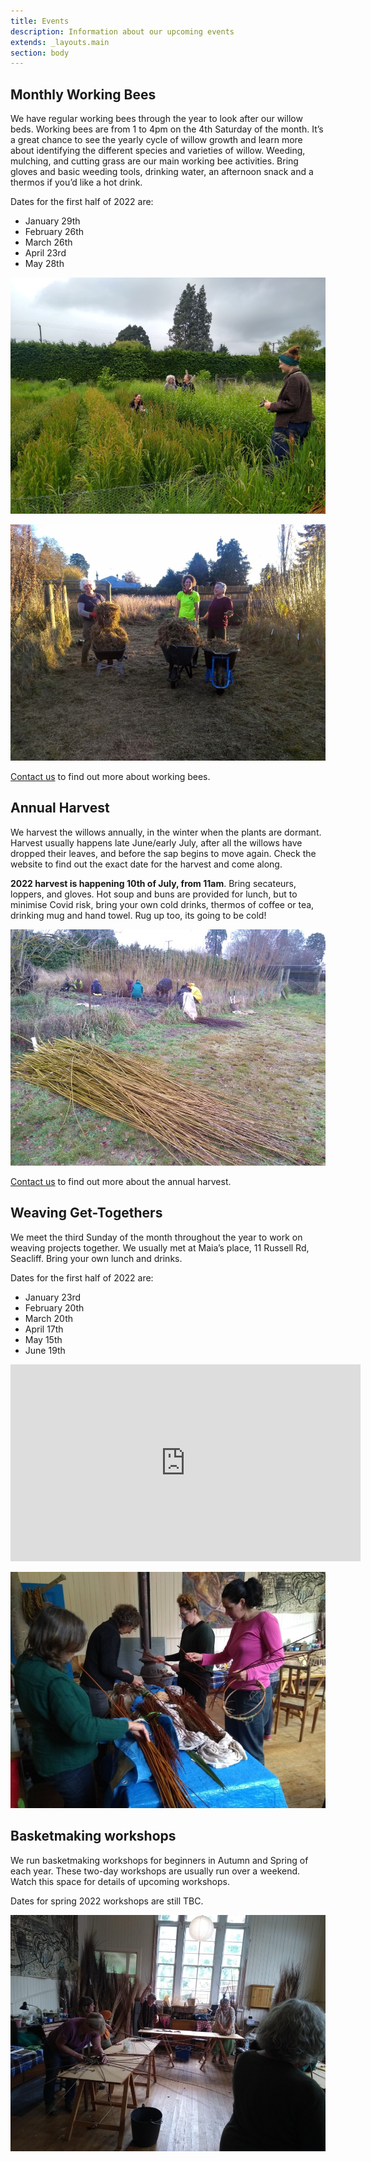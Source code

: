 ```yaml
---
title: Events
description: Information about our upcoming events
extends: _layouts.main
section: body
---
```


## Monthly Working Bees
We have regular working bees through the year to look after our willow beds. Working bees are from 1 to 4pm on the 4th Saturday of the month. It’s a great chance to see the yearly cycle of willow growth and learn more about identifying the different species and varieties of willow. Weeding, mulching, and cutting grass are our main working bee activities. Bring gloves and basic weeding tools, drinking water, an afternoon snack and a thermos if you’d like a hot drink.

Dates for the first half of 2022 are:

- January 29th
- February 26th
- March 26th
- April 23rd
- May 28th

![](/assets/img/IMG_20181124_163001906_HDR.jpg)

![](/assets/img/IMG_20200530_162358855.jpg)

[Contact us](/contact) to find out more about working bees. 

## Annual Harvest

We harvest the willows annually, in the winter when the plants are dormant. Harvest usually happens late June/early July, after all the willows have dropped their leaves, and before the sap begins to move again. Check the website to find out the exact date for the harvest and come along.

**2022 harvest is happening 10th of July, from 11am**. Bring secateurs, loppers, and gloves. Hot soup and buns are provided for lunch, but to minimise Covid risk, bring your own cold drinks, thermos of coffee or tea, drinking mug and hand towel. Rug up too, its going to be cold!

![](/assets/img/IMG_20210626_145245987.jpg)

[Contact us](/contact) to find out more about the annual harvest. 

## Weaving Get-Togethers

We meet the third Sunday of the month throughout the year to work on weaving projects together. We usually met at Maia’s place, 11 Russell Rd, Seacliff. Bring your own lunch and drinks.

Dates for the first half of 2022 are:

- January 23rd
- February 20th
- March 20th 
- April 17th 
- May 15th
- June 19th 

<p>
<iframe width="560" height="315" src="https://www.youtube-nocookie.com/embed/8wH5XW9loWI" title="YouTube video player" frameborder="0" allow="accelerometer; autoplay; clipboard-write; encrypted-media; gyroscope; picture-in-picture" allowfullscreen></iframe>
</p>

![](/assets/img/IMG_20211121_152957753.jpg)

## Basketmaking workshops

We run basketmaking workshops for beginners in Autumn and Spring of each year. These two-day workshops are usually run over a weekend. Watch this space for details of upcoming workshops. 

Dates for spring 2022 workshops are still TBC. 

![](/assets/img/IMG_20211204_155415838.jpg)
